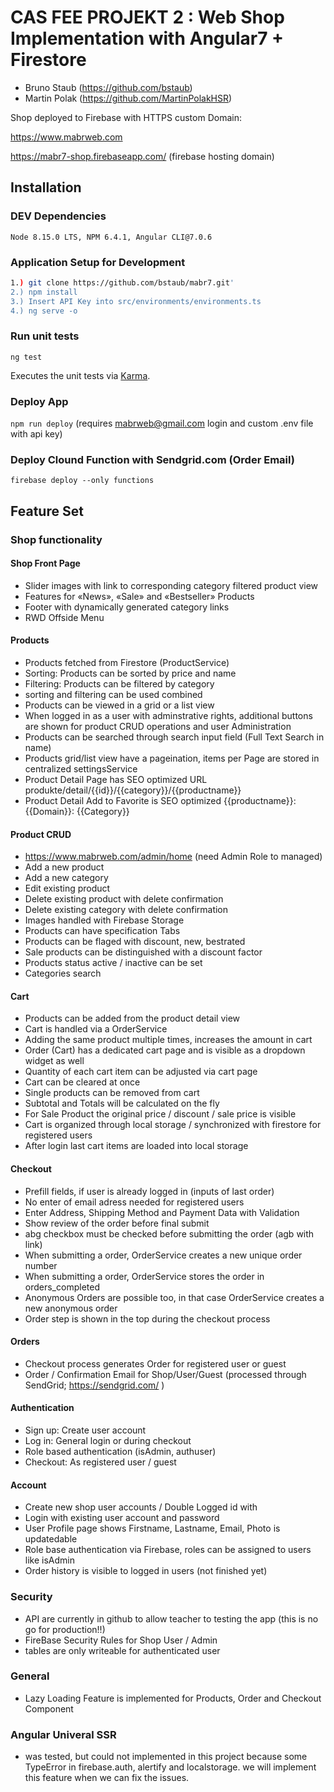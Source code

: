 # CAS FEE PROJEKT 2 : Web Shop Implementation with Angular7 + Firestore

- Bruno Staub (https://github.com/bstaub)
- Martin Polak (https://github.com/MartinPolakHSR)


Shop deployed to Firebase with HTTPS custom Domain:

https://www.mabrweb.com

https://mabr7-shop.firebaseapp.com/  (firebase hosting domain)


## Installation

### DEV Dependencies

`Node 8.15.0 LTS, NPM 6.4.1, Angular CLI@7.0.6`

### Application Setup for Development

```bash
1.) git clone https://github.com/bstaub/mabr7.git'
2.) npm install
3.) Insert API Key into src/environments/environments.ts
4.) ng serve -o
```

### Run unit tests

`ng test`

Executes the unit tests via [Karma](https://karma-runner.github.io).


### Deploy App

`npm run deploy` (requires mabrweb@gmail.com login and custom .env file with api key)


### Deploy Clound Function with Sendgrid.com (Order Email)

`firebase deploy --only functions`


## Feature Set

### Shop functionality

#### Shop Front Page

- Slider images with link to corresponding category filtered product view
- Features for «News», «Sale» and «Bestseller» Products
- Footer with dynamically generated category links
- RWD Offside Menu 


#### Products

- Products fetched from Firestore (ProductService)
- Sorting: Products can be sorted by price and name
- Filtering: Products can be filtered by category
- sorting and filtering can be used combined
- Products can be viewed in a grid or a list view
- When logged in as a user with adminstrative rights, additional buttons are shown for product CRUD operations and user Administration
- Products can be searched through search input field (Full Text Search in name)
- Products grid/list view have a pageination, items per Page are stored in centralized settingsService
- Product Detail Page has SEO optimized URL produkte/detail/{{id}}/{{category}}/{{productname}}
- Product Detail Add to Favorite is SEO optimized {{productname}}: {{Domain}}: {{Category}}


#### Product CRUD

- https://www.mabrweb.com/admin/home (need Admin Role to managed)
- Add a new product
- Add a new category
- Edit existing product
- Delete existing product with delete confirmation
- Delete existing category with delete confirmation
- Images handled with Firebase Storage
- Products can have specification Tabs
- Products can be flaged with discount, new, bestrated 
- Sale products can be distinguished with a discount factor
- Products status active / inactive can be set
- Categories search 



#### Cart

- Products can be added from the product detail view
- Cart is handled via a OrderService
- Adding the same product multiple times, increases the amount in cart
- Order (Cart) has a dedicated cart page and is visible as a dropdown widget as well
- Quantity of each cart item can be adjusted via cart page
- Cart can be cleared at once
- Single products can be removed from cart
- Subtotal and Totals will be calculated on the fly
- For Sale Product the original price / discount / sale price is visible
- Cart is organized through local storage / synchronized with firestore for registered users
- After login last cart items are loaded into local storage


#### Checkout

- Prefill fields, if user is already logged in (inputs of last order)
- No enter of email adress needed for registered users
- Enter Address, Shipping Method and Payment Data with Validation
- Show review of the order before final submit
- abg checkbox must be checked before submitting the order (agb with link)
- When submitting a order, OrderService creates a new unique order number
- When submitting a order, OrderService stores the order in orders_completed
- Anonymous Orders are possible too, in that case OrderService creates a new anonymous order
- Order step is shown in the top during the checkout process


#### Orders

- Checkout process generates Order for registered user or guest
- Order / Confirmation Email for Shop/User/Guest (processed through SendGrid; https://sendgrid.com/ )



#### Authentication

- Sign up: Create user account
- Log in: General login or during checkout
- Role based authentication (isAdmin, authuser)
- Checkout: As registered user / guest


#### Account

- Create new shop user accounts / Double Logged id with 
- Login with existing user account and password 
- User Profile page shows Firstname, Lastname, Email, Photo is updatedable
- Role base authentication via Firebase, roles can be assigned to users like isAdmin
- Order history is visible to logged in users (not finished yet)


### Security

- API are currently in github to allow teacher to testing the app (this is no go for production!!)
- FireBase Security Rules for Shop User / Admin
- tables are only writeable for authenticated user

### General

- Lazy Loading Feature is implemented for Products, Order and Checkout Component

### Angular Univeral SSR

- was tested, but could not implemented in this project because some TypeError in firebase.auth, alertify and localstorage. we will implement this feature when we can fix the issues.
